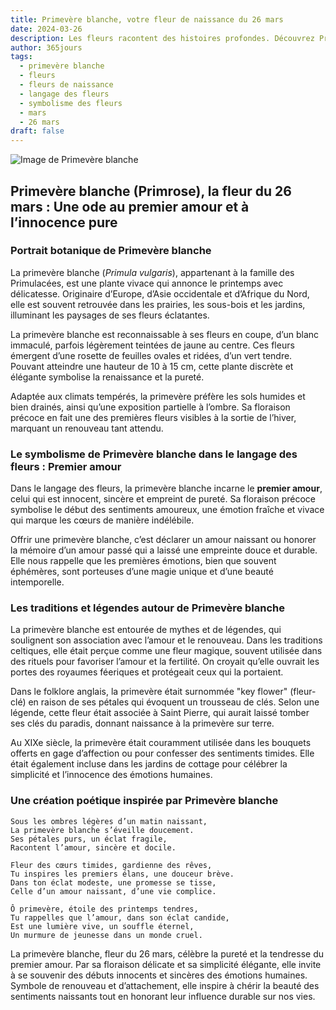 ```yaml
---
title: Primevère blanche, votre fleur de naissance du 26 mars
date: 2024-03-26
description: Les fleurs racontent des histoires profondes. Découvrez Primevère blanche, votre fleur de naissance du 26 mars, ses symboles et récits fascinants. Plongez dans sa signification et son langage unique dans l'art floral.
author: 365jours
tags:
  - primevère blanche
  - fleurs
  - fleurs de naissance
  - langage des fleurs
  - symbolisme des fleurs
  - mars
  - 26 mars
draft: false
---
```


![Image de Primevère blanche](https://cdn.pixabay.com/photo/2012/06/08/19/22/primula-schlusselblume-49782_640.jpg#center)


## Primevère blanche (Primrose), la fleur du 26 mars : Une ode au premier amour et à l’innocence pure

### Portrait botanique de Primevère blanche

La primevère blanche (_Primula vulgaris_), appartenant à la famille des Primulacées, est une plante vivace qui annonce le printemps avec délicatesse. Originaire d’Europe, d’Asie occidentale et d’Afrique du Nord, elle est souvent retrouvée dans les prairies, les sous-bois et les jardins, illuminant les paysages de ses fleurs éclatantes.

La primevère blanche est reconnaissable à ses fleurs en coupe, d’un blanc immaculé, parfois légèrement teintées de jaune au centre. Ces fleurs émergent d’une rosette de feuilles ovales et ridées, d’un vert tendre. Pouvant atteindre une hauteur de 10 à 15 cm, cette plante discrète et élégante symbolise la renaissance et la pureté.

Adaptée aux climats tempérés, la primevère préfère les sols humides et bien drainés, ainsi qu’une exposition partielle à l’ombre. Sa floraison précoce en fait une des premières fleurs visibles à la sortie de l’hiver, marquant un renouveau tant attendu.

### Le symbolisme de Primevère blanche dans le langage des fleurs : Premier amour

Dans le langage des fleurs, la primevère blanche incarne le **premier amour**, celui qui est innocent, sincère et empreint de pureté. Sa floraison précoce symbolise le début des sentiments amoureux, une émotion fraîche et vivace qui marque les cœurs de manière indélébile.

Offrir une primevère blanche, c’est déclarer un amour naissant ou honorer la mémoire d’un amour passé qui a laissé une empreinte douce et durable. Elle nous rappelle que les premières émotions, bien que souvent éphémères, sont porteuses d’une magie unique et d’une beauté intemporelle.

### Les traditions et légendes autour de Primevère blanche

La primevère blanche est entourée de mythes et de légendes, qui soulignent son association avec l’amour et le renouveau. Dans les traditions celtiques, elle était perçue comme une fleur magique, souvent utilisée dans des rituels pour favoriser l’amour et la fertilité. On croyait qu’elle ouvrait les portes des royaumes féeriques et protégeait ceux qui la portaient.

Dans le folklore anglais, la primevère était surnommée "key flower" (fleur-clé) en raison de ses pétales qui évoquent un trousseau de clés. Selon une légende, cette fleur était associée à Saint Pierre, qui aurait laissé tomber ses clés du paradis, donnant naissance à la primevère sur terre.

Au XIXe siècle, la primevère était couramment utilisée dans les bouquets offerts en gage d’affection ou pour confesser des sentiments timides. Elle était également incluse dans les jardins de cottage pour célébrer la simplicité et l’innocence des émotions humaines.

### Une création poétique inspirée par Primevère blanche

```
Sous les ombres légères d’un matin naissant,  
La primevère blanche s’éveille doucement.  
Ses pétales purs, un éclat fragile,  
Racontent l’amour, sincère et docile.  

Fleur des cœurs timides, gardienne des rêves,  
Tu inspires les premiers élans, une douceur brève.  
Dans ton éclat modeste, une promesse se tisse,  
Celle d’un amour naissant, d’une vie complice.  

Ô primevère, étoile des printemps tendres,  
Tu rappelles que l’amour, dans son éclat candide,  
Est une lumière vive, un souffle éternel,  
Un murmure de jeunesse dans un monde cruel.  
```

La primevère blanche, fleur du 26 mars, célèbre la pureté et la tendresse du premier amour. Par sa floraison délicate et sa simplicité élégante, elle invite à se souvenir des débuts innocents et sincères des émotions humaines. Symbole de renouveau et d’attachement, elle inspire à chérir la beauté des sentiments naissants tout en honorant leur influence durable sur nos vies.